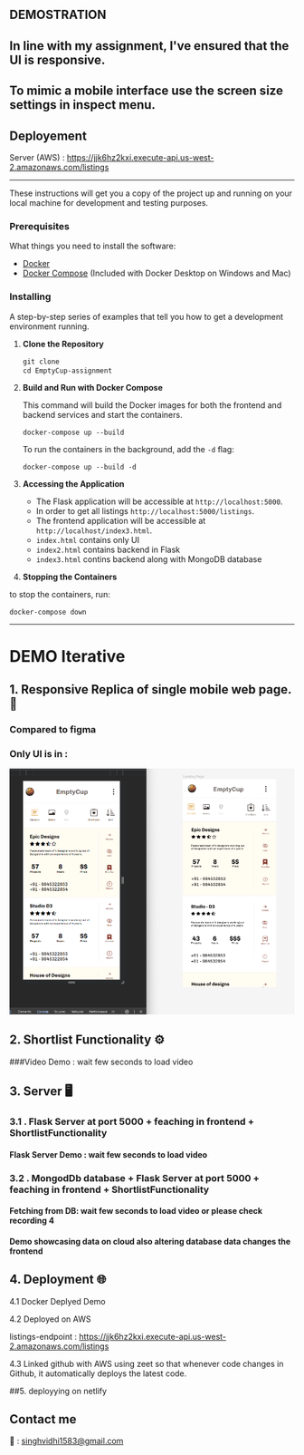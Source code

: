 ## DEMOSTRATION  

## In line with my assignment, I've ensured that the UI is responsive. 

## To mimic a mobile interface use the screen size settings in inspect menu.

## Deployement 

Server  (AWS)  : https://jjk6hz2kxi.execute-api.us-west-2.amazonaws.com/listings

<hr>


These instructions will get you a copy of the project up and running on your local machine for development and testing purposes.

### Prerequisites

What things you need to install the software:

- [Docker](https://www.docker.com/get-started)
- [Docker Compose](https://docs.docker.com/compose/install/) (Included with Docker Desktop on Windows and Mac)

### Installing

A step-by-step series of examples that tell you how to get a development environment running.

1. **Clone the Repository**

    ```
    git clone 
    cd EmptyCup-assignment
    ```

2. **Build and Run with Docker Compose**

    This command will build the Docker images for both the frontend and backend services and start the containers.

    ```
    docker-compose up --build
    ```

    To run the containers in the background, add the `-d` flag:

    ```
    docker-compose up --build -d
    ```

3. **Accessing the Application**

    - The Flask application will be accessible at `http://localhost:5000`.
    - In order to get all listings `http://localhost:5000/listings`.
    - The frontend application will be accessible at `http://localhost/index3.html`.
    -  `index.html` contains only UI
    - `index2.html` contains backend in Flask
    - `index3.html` contins backend along with MongoDB database 

4. **Stopping the Containers**

to stop the containers, run:
```
docker-compose down
```

<hr/>


# DEMO Iterative 




## 1.  Responsive Replica of  single mobile web page. 📲
### Compared to figma 
### Only UI is in : 
<img src="./first.png" >

## 2.   Shortlist Functionality ⚙️
###Video Demo : wait few seconds to load video


## 3.  Server 🖥️

### 3.1 .  Flask Server  at port 5000  + feaching in frontend + ShortlistFunctionality 
#### Flask Server Demo : wait few seconds to load video



 
### 3.2 .  MongodDb database + Flask Server  at port 5000  + feaching in frontend + ShortlistFunctionality 
#### Fetching from DB: wait few seconds to load video or please check recording 4
#### Demo showcasing data on cloud also altering database data changes the frontend 



## 4. Deployment 🌐

4.1 Docker Deplyed Demo

4.2 Deployed on AWS 

listings-endpoint : https://jjk6hz2kxi.execute-api.us-west-2.amazonaws.com/listings

4.3 Linked github with AWS using zeet so that whenever code changes in Github, it automatically deploys the latest code. 

##5. deployying on netlify

## Contact me 

📧 :  singhvidhi1583@gmail.com
